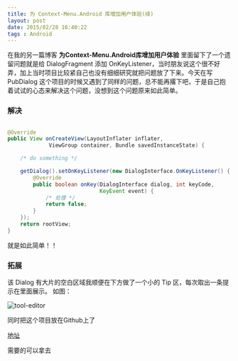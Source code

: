 ```yaml
---
title: 为 Context-Menu.Android 库增加用户体验(续)
layout: post
date: 2015/02/28 16:40:22
tags : Android
---
```


在我的另一篇博客 **为Context-Menu.Android库增加用户体验** 里面留下了一个遗留问题就是给 DialogFragment 添加 OnKeyListener，当时朋友说这个很不好弄，加上当时项目比较紧自己也没有细细研究就把问题放了下来。今天在写 PubDialog 这个项目的时候又遇到了同样的问题，总不能再撂下吧，于是自己抱着试试的心态来解决这个问题，没想到这个问题原来如此简单。

### 解决

```java

@Override
public View onCreateView(LayoutInflater inflater,
             ViewGroup container, Bundle savedInstanceState) {

    /* do something */

    getDialog().setOnKeyListener(new DialogInterface.OnKeyListener() {
        @Override
        public boolean onKey(DialogInterface dialog, int keyCode,
                             KeyEvent event) {
            /* 处理 */
            return false;
        }
    });
    return rootView;
}

```

就是如此简单！！

### 拓展
该 Dialog 有大片的空白区域我顺便在下方做了一个小的 Tip 区，每次取出一条提示在里面展示。
如图：

![tool-editor](https://blog-1251733178.cos.ap-beijing.myqcloud.com/20150228181307.jpg)

同时把这个项目放在Github上了

[地址](https://github.com/BenjyAir/Sack)

需要的可以拿去
